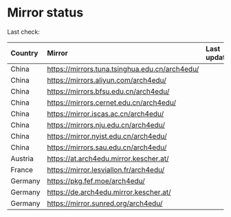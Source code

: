 <script src="./time.js"></script>
# Mirror status
Last check: <script type="text/javascript">localize(1727378225.1972535);</script>

|Country|Mirror|Last update|
|:------|:-----|:----------|
|China|https://mirrors.tuna.tsinghua.edu.cn/arch4edu/|<script type="text/javascript">localize(1727333015);</script>|
|China|https://mirrors.aliyun.com/arch4edu/|<script type="text/javascript">localize(1727333015);</script>|
|China|https://mirrors.bfsu.edu.cn/arch4edu/|<script type="text/javascript">localize(1727333015);</script>|
|China|https://mirrors.cernet.edu.cn/arch4edu/|<script type="text/javascript">localize(1727333015);</script>|
|China|https://mirror.iscas.ac.cn/arch4edu/|<script type="text/javascript">localize(1727333015);</script>|
|China|https://mirrors.nju.edu.cn/arch4edu/|<script type="text/javascript">localize(1727246652);</script>|
|China|https://mirror.nyist.edu.cn/arch4edu/|<script type="text/javascript">localize(1727333015);</script>|
|China|https://mirrors.sau.edu.cn/arch4edu/|<script type="text/javascript">localize(1727333015);</script>|
|Austria|https://at.arch4edu.mirror.kescher.at/|<script type="text/javascript">localize(1727333015);</script>|
|France|https://mirror.lesviallon.fr/arch4edu/|<script type="text/javascript">localize(1727333015);</script>|
|Germany|https://pkg.fef.moe/arch4edu/|<script type="text/javascript">localize(1727333015);</script>|
|Germany|https://de.arch4edu.mirror.kescher.at/|<script type="text/javascript">localize(1727333015);</script>|
|Germany|https://mirror.sunred.org/arch4edu/|<script type="text/javascript">localize(1727333015);</script>|

<script src="./tablefilter/tablefilter.js"></script>
<script src="./table.js"></script>